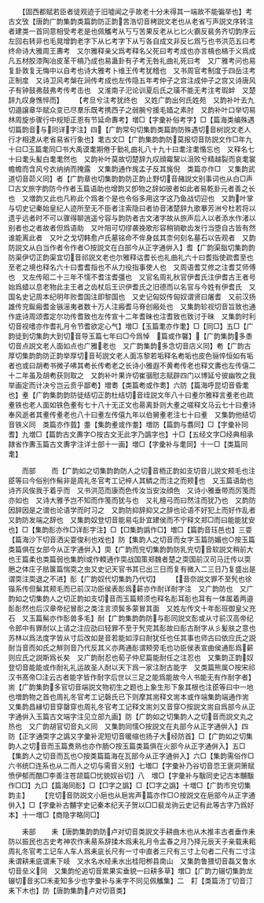 <!-- { "loadSidebar": true } -->
　　【固西都赋若臣者徒观迹于旧墟闻之乎故老十分未得其一端故不能徧举也】考古文攷【唐韵广韵集韵类篇韵防正韵苦浩切音栲説文老也从老省丂声説文序转注者建类一首同意相受考老是也佩觿考从丂丂苦果反老从匕匕火霸反裴务齐切韵序云左回右转非也毛晃增韵老字下从匕考字下从丂各自成文非反匕爲丂也书洪范五曰考终命诗大雅周王夀考　又尔雅释亲父爲考释名父死曰考考成也亦言槁也槁于义爲成凡五材胶漆陶冶皮革干槁乃成也易蛊卦有子考无咎礼曲礼死曰考　又广雅考问也易复卦敦复无悔中以自考也诗大雅考卜维王传考犹稽也　又书周官考制度于四岳注考正制度　又诗卫风考槃在涧传考成也左传隐五年考仲子之宫注成仲子之宫又诗唐风子有钟鼓弗鼓弗考传考击也　又淮南子汜论训夏后氏之璜不能无考注考瑕衅　又楚辞九叹身憔悴而】
　　【考旦兮注考犹终也　又姓广韵出何氏姓苑　又韵补叶去九切邉譲章华赋众变已尽羣乐既考携西子之弱腕兮援毛嫱之素肘　又韵补叶口举切易林周旋歩骤行中规矩正恩有节延命夀考】増□【字彚补俗考字】□【篇海类编殊遇切篇韵音与同详字注】四【广韵常句切集韵类篇韵防殊遇切音树説文老人行才相逮从老省易省行象也】耄古文□【广韵集韵韵防莫报切音防説文作□年九十曰□玉篇耄同□书大禹谟耄期倦于勤礼曲礼八十九十曰耄注耄惛忘也　又释名七十曰耄头髪白耄耄然也　又韵补叶莫故切楚辞九叹顔霉黧以沮败兮精越裂而哀耄裳幨幨而含风兮衣纳纳而掩露　又集韵通作旄孟子反其旄倪　类篇亦作□　又集韵武道切音茆义同】者【广韵章也切集韵韵防正韵止野切音赭説文别事词也从白□声□古文旅字韵防今作者玉篇语助也增韵又卽物之辞如彼者如此者易乾卦元者善之长也　又増韵又此也凡称此个爲者个是也令俗多用这字这乃鱼战切迎也　又韵叶掌与切史记秦始皇纪人迹所至无不臣者注索隐曰者协音渚楚辞九歌搴芳洲兮杜若将以遗乎远者时不可以骤得聊逍遥兮容与韵防者古文渚字故从旅声后人以者添水作渚以别者也之者故者但爲语助　又叶阻可切缪袭挽歌形容稍销歇齿发行当堕自古皆有然谁能离此者　又叶之戈切韩愈卢氏墓铭命不侔身兹其柰何刻名墓石以告观者　又韵防説文从白当作者令作者○按説文在白部今从正字通倂入】耆【广韵渠脂切集韵韵防渠伊切正韵渠宜切音祁説文老也尔雅释诂耆长也礼曲礼六十曰耆指使疏耆至也至老之境也释名六十曰耆耆指也不从力役指事使人也　又周语耆艾修之注耆艾师傅也　又左传昭二十三年不懦不耆注耆彊也　又官名周礼秋官伊耆氏注伊耆古王者号始爲蜡以息老物此主王者之齿杖后王识伊耆氏之旧德而以名官与今姓有伊耆氏　又国名史记周本纪明年败耆国注即黎国也　又史记匈奴传匈奴谓贤曰屠耆　又前汉扬雄传兖鋋瘢耆金镞滛夷者数十万人注瘢耆马脊创瘢处也　又集韵轸视切音旨致也通作底诗周颂耆定尔功传耆致也左传宣十二年耆昧也注耆致也致讨于昧　又集韵时利切音视嗜亦作耆礼月令节耆欲定心气】増□【玉篇耄亦作耄】□【同□】五□【广韵徒到切集韵大到切音导玉篇七年曰□今爲悼　篇或作馨】【广韵集韵多黍切音点説文老人面如点也广雅老也　又广韵集韵多念切音店义同】耇【广韵古厚切集韵韵防正韵举厚切音茍説文老人面冻黎若垢释名耇垢也皮色骊悴恒如有垢者也或曰胡耇书微子咈其耇长传耇老之长诗小雅遐不黄耇传老也释文夀也左传僖二十二年虽及胡耇获则取之　又韵补叶果许切崔骃慰志赋辟四门以博延兮彼幽牧之我举画定而计决兮岂云贲乎鄙耇】増耈【类篇耇或作耈】六防【篇海呼昆切音昏耄也】耊【广韵集韵韵防徒结切正韵杜结切音绖説文年八十曰耊尔雅释言耊老也疏耊铁也老人面如铁色耊有七十八十无正文也昜离卦则大耊之嗟释文马云七十曰耊诗奉风逝者其耊传耊老也八十曰耊左传僖九年以伯舅耊老注七十曰耊　又集韵他结切音铁义同　类篇亦作臷】耋【集韵耊或作耋】増防【篇韵与翥同】□【字彚补同耆】九増□【篇韵古文夀字○按古文无此字乃譌字也】十□【五经文字□经典相承隷省作夀玉篇古文夀字注详士部十一画】増□【字彚补与耄同】十一□【类篇同耄】

　　而部
　　而【广韵如之切集韵韵防人之切音栭正韵如支切音儿説文颊毛也注臣等曰今俗别作髵非是周礼冬官考工记梓人其鳞之而注之而颊也　又玉篇语助也诗齐风俟我于着乎而　又书洪范而康而色传汝当安汝顔色　又诗小雅垂带而厉笺而亦如也　又诗大雅予岂不知而作笺而犹与也　又礼檀弓而曰然注而犹乃也　又韵防因辞因是之谓也论语学而时习之　又韵防抑辞抑又之辞也论语不好犯上而好作乱者　又韵防发端之辞也　又集韵奴登切音能易屯卦宜建侯而不宁释文郑□而曰能能犹安也】□【集韵耏亦作□详耏字注】□【□集韵譌作□】増□【篇韵音珏邑也】三耍【篇海沙下切音洒尖耍俊利也戏也】防【集韵人之切音而女字玉篇防媚也○按玉篇类篇俱在女部今从正字通倂入】耎【广韵而兖切集韵韵防乳兖切音软説文稍前大也王篇柔也类篇弱也集韵或作輭通作耎战国策郑魏者楚之耎国前汉司马迁传以耎脃之体庄子胠箧篇惴耎之虫又史记天官书其已出三日而复有微入二三日乃复盛出是谓耎注耎退之不进】耏【广韵奴代切集韵乃代切】
　　【音奈説文罪不至髠也徐锴系传但鬀其颊毛而已前汉功臣侯表耏爲薪亦作耐详耐字注　又广韵防也　又广韵如之切集韵人之切正韵如支切音而玉篇颊须也释名耏耳耏也耳有一体属着两邉耏耏然也后汉章帝纪冒耏之类注言须鬓多蒙冒其面　又姓左传文十年耏班御皇父充石　又玉篇髵亦作耏兽多毛】耐【广韵集韵韵防与耏同説文耏或从寸前汉高帝纪令郎中有罪耐以上请之注应劭曰轻罪不至于髠完其耏故曰耏古耐字从彡髪肤之意也苏林以爲法度字皆从寸后改如是音若能如淳曰耐犹任也任其事也师古曰依应氏之説耐当音而如氏之觧则音乃代反其义亦两通耏谓颊旁毛也功臣侯表宣曲侯通耏爲薪则应氏之説斯爲长矣　又广韵耐忍也荀子仲尼篇能耐任之注忍也　又集韵正韵奴登切音能能或作耐礼礼运故圣人耐以天下爲一家注耐古能字　又类篇熊属○按宋祁汉书髙帝□注云古者能字皆作耐字后世以三足之能爲能故今人书能无有作耐字者】耑【广韵集韵多官切音端説文物初生之题也上象生形下象其根也注臣等曰中一地也増韵物之首也周礼冬官考工记磬氏已下则摩其耑释文耑本或作端集韵端通作耑　又集韵昌縁切音穿罄穿也周礼冬官考工记释文耑刘又音穿○按説文耑自爲部今从正字通倂入玉篇古文端字注见立部九画】防【广韵如之切集韵人之切音而説文丸之热也　又广韵胡官切音丸义同　又集韵同懦○按説文在丸部今从正字通倂入】四　防【正字通耎字之譌又字彚补泥短切音暖缩也扬子大经防首】□【广韵如之切集韵人之切音而玉篇煑熟也亦作胹○按玉篇类篇俱在火部今从正字通倂入】五□【集韵人之切音而瓦也○按类篇篇海在瓦部今从正字通倂入】六□【集韵需俗作□六书统□连系也从二而人之切与需音义别】七増□【字彚补乃谷切音恧王褒洞箫赋愤伊郁而酷□李善注苍颉篇□忧貌奴谷切】八　増□【字彚补与黻同史记古本黼黻作□□】九□【篇海同耏】□【□字之譌】□【□字之譌】十増□【广韵市兖切集韵主】
　　【兖切音防説文小巵也从巵耑声篇亦作□○按説文在巵部今从正字通倂入】□【字彚补古黼字史记秦本纪天子贺以□□裴龙驹云史记有此等古字乃爲好本】十一増□【商隐字略同□】

　　耒部
　　耒【唐韵集韵韵防卢对切音类説文手耕曲木也从木推丰古者垂作耒防以振民也古史考神农作耒昜系辞揉木爲耒礼月令孟春之月乃择元辰天子亲载耒耜周礼冬官考工记车人车人爲耒庛长尺有一寸中直者三尺有三寸上句者二尺有二寸注耒谓耕耒庛谓耒下岐　又水名水经耒水出桂阳栁县南山　又集韵鲁猥切音磊又鲁水切音垒义同　又集韵伦追切音累果实垂貌一曰耕多草】増□【广韵力辍切集韵龙辍切音劣□禾麦知多少也字彚补与耒字不同见佩觿集】二　耓【类篇汤丁切音汀耒下木也】防【唐韵集韵卢对切音类】
